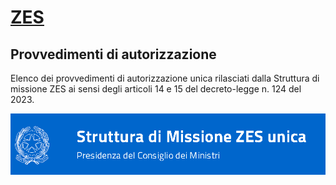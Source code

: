 # [ZES](https://www.strutturazes.gov.it/it/sportello-unico/provvedimenti-di-autorizzazione/)

## Provvedimenti di autorizzazione
Elenco dei provvedimenti di autorizzazione unica rilasciati dalla Struttura di missione ZES ai sensi degli articoli 14 e 15 del decreto-legge n. 124 del 2023.


![](ZES.png)
